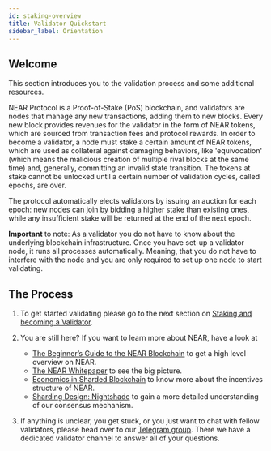 ```yaml
---
id: staking-overview
title: Validator Quickstart
sidebar_label: Orientation
---
```


## Welcome

This section introduces you to the validation process and some additional resources.

NEAR Protocol is a Proof-of-Stake (PoS) blockchain, and validators are nodes that manage any new transactions, adding them to new blocks. Every new block provides revenues for the validator in the form of NEAR tokens, which are sourced from transaction fees and protocol rewards. In order to become a validator, a node must stake a certain amount of NEAR tokens, which are used as collateral against damaging behaviors, like 'equivocation' (which means the malicious creation of multiple rival blocks at the same time) and, generally, committing an invalid state transition. The tokens at stake cannot be unlocked until a certain number of validation cycles, called epochs, are over.

The protocol automatically elects validators by issuing an auction for each epoch: new nodes can join by bidding a higher stake than existing ones, while any insufficient stake will be returned at the end of the next epoch. 

**Important** to note: As a validator you do not have to know about the underlying blockchain infrastructure. Once you have set-up a validator node, it runs all processes automatically. Meaning, that you do not have to interfere with the node and you are only required to set up one node to start validating.

## The Process

1. To get started validating please go to the next section on [Staking and becoming a Validator](../validator/staking.md).

2. You are still here? If you want to learn more about NEAR, have a look at

    * [The Beginner’s Guide to the NEAR Blockchain](https://nearprotocol.com/blog/the-beginners-guide-to-the-near-blockchain/) to get a high level overview on NEAR.
    * [The NEAR Whitepaper](https://nearprotocol.com/papers/the-official-near-white-paper) to see the big picture.
    * [Economics in Sharded Blockchain](https://nearprotocol.com/papers/economics-in-sharded-blockchain/) to know more about the incentives structure of NEAR.
    * [Sharding Design: Nightshade](https://nearprotocol.com/papers/nightshade) to gain a more detailed understanding of our consensus mechanism.

3. If anything is unclear, you get stuck, or you just want to chat with fellow validators, please head over to our [Telegram group](https://t.me/near_validators). There we have a dedicated validator channel to answer all of your questions.
